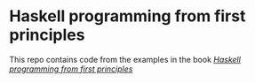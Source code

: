 # Haskell programming from first principles

This repo contains code from the examples in the book [_Haskell programming from first principles_](https://lorepub.com/product/haskellbook)